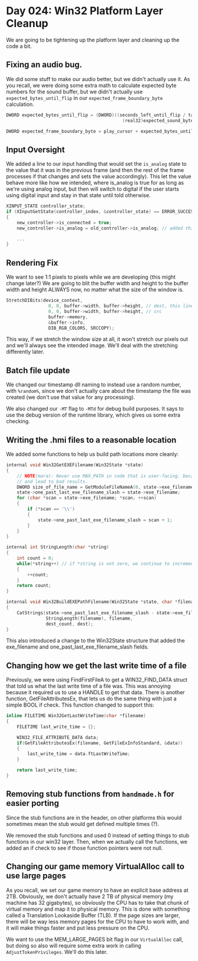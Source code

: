 # Day 024: Win32 Platform Layer Cleanup

We are going to be tightening up the platform layer and cleaning up the code a bit.

## Fixing an audio bug.

We did some stuff to make our audio better, but we didn't actually use it. As you recall, we were doing some extra math to calculate expected byte numbers for the sound buffer, but we didn't actually use `expected_bytes_until_flip` in our `expected_frame_boundary_byte` calculation.

```c++
DWORD expected_bytes_until_flip = (DWORD)((seconds_left_until_flip / target_seconds_per_frame) *
                                            (real32)expected_sound_bytes_per_frame);

DWORD expected_frame_boundary_byte = play_cursor + expected_bytes_until_flip;
```

## Input Oversight

We added a line to our input handling that would set the `is_analog` state to the value that it was in the previous frame (and then the rest of the frame processes if that changes and sets the value accordingly). This let the value behave more like how we intended, where is_analog is true for as long as we're using analog input, but then will switch to digital if the user starts using digital input and stay in that state until told otherwise.

```c++
XINPUT_STATE controller_state;
if (XInputGetState(controller_index, &controller_state) == ERROR_SUCCESS)
{
    new_controller->is_connected = true;
    new_controller->is_analog = old_controller->is_analog; // added this line

    ...
}
```

## Rendering Fix

We want to see 1:1 pixels to pixels while we are developing (this might change later?) We are going to blit the buffer width and height to the buffer width and height ALWAYS now, no matter what the size of the window is.

```c++
StretchDIBits(device_context,
                0, 0, buffer->width, buffer->height, // dest, this line changed
                0, 0, buffer->width, buffer->height, // src
                buffer->memory,
                &buffer->info,
                DIB_RGB_COLORS, SRCCOPY);
```

This way, if we stretch the window size at all, it won't stretch our pixels out and we'll always see the intended image. We'll deal with the stretching differently later.

## Batch file update

We changed our timestamp dll naming to instead use a random number, with `%random%`, since we don't actually care about the timestamp the file was created (we don't use that value for any processing).

We also changed our `-MT` flag to `-MTd` for debug build purposes. It says to use the debug version of the runtime library, which gives us some extra checking.

## Writing the .hmi files to a reasonable location

We added some functions to help us build path locations more cleanly:

```c++
internal void Win32GetEXEFilename(Win32State *state)
{
    // NOTE(mara): Never use MAX_PATH in code that is user-facing. because it can be dangerous
    // and lead to bad results.
    DWORD size_of_file_name = GetModuleFileNameA(0, state->exe_filename, sizeof(state->exe_filename));
    state->one_past_last_exe_filename_slash = state->exe_filename;
    for (char *scan = state->exe_filename; *scan; ++scan)
    {
        if (*scan == '\\')
        {
            state->one_past_last_exe_filename_slash = scan + 1;
        }
    }
}

internal int StringLength(char *string)
{
    int count = 0;
    while(*string++) // if *string is not zero, we continue to increment count, then increment.
    {
        ++count;
    }
    return count;
}

internal void Win32BuildEXEPathFilename(Win32State *state, char *filename, int dest_count, char *dest)
{
    CatStrings(state->one_past_last_exe_filename_slash - state->exe_filename, state->exe_filename,
               StringLength(filename), filename,
               dest_count, dest);
}
```

This also introduced a change to the Win32State structure that added the exe_filename and one_past_last_exe_filename_slash fields.

## Changing how we get the last write time of a file

Previously, we were using FindFirstFileA to get a WIN32_FIND_DATA struct that told us what the last write time of a file was. This was annoying because it required us to use a HANDLE to get that data. There is another function, GetFileAttributesEx, that lets us do the same thing with just a simple BOOL if check. This function changed to support this:

```c++
inline FILETIME Win32GetLastWriteTime(char *filename)
{
    FILETIME last_write_time = {};

    WIN32_FILE_ATTRIBUTE_DATA data;
    if(GetFileAttributesEx(filename, GetFileExInfoStandard, &data))
    {
        last_write_time = data.ftLastWriteTime;
    }

    return last_write_time;
}
```

## Removing stub functions from `handmade.h` for easier porting

Since the stub functions are in the header, on other platforms this would sometimes mean the stub would get defined multiple times (?).

We removed the stub functions and used 0 instead of setting things to stub functions in our win32 layer. Then, when we actually call the functions, we added an if check to see if those function pointers were not null.

## Changing our game memory VirtualAlloc call to use large pages

As you recall, we set our game memory to have an explicit base address at 2TB. Obviously, we don't actually have 2 TB of physical memory (my machine has 32 gigabytes), so obviously the CPU has to take that chunk of virtual memory and map it to physical memory. This is done with something called a Translation Lookaside Buffer (TLB). If the page sizes are larger, there will be way less memory pages for the CPU to have to work with, and it will make things faster and put less pressure on the CPU.

We want to use the MEM_LARGE_PAGES bit flag in our `VirtualAlloc` call, but doing so also will require some extra work in calling `AdjustTokenPrivileges`. We'll do this later.